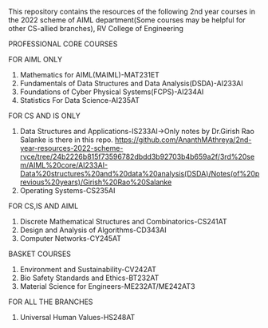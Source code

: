 This repository contains the resources of the following 2nd year courses in the 2022 scheme of AIML department(Some courses may be helpful for other CS-allied branches), RV College of Engineering

PROFESSIONAL CORE COURSES


FOR AIML ONLY
1. Mathematics for AIML(MAIML)-MAT231ET
3. Fundamentals of Data Structures and Data Analysis(DSDA)-AI233AI
4. Foundations of Cyber Physical Systems(FCPS)-AI234AI
5. Statistics For Data Science-AI235AT

FOR CS AND IS ONLY
1. Data Structures and Applications-IS233AI->Only notes by Dr.Girish Rao Salanke is there in this repo. https://github.com/AnanthMAthreya/2nd-year-resources-2022-scheme-rvce/tree/24b2226b815f73596782dbdd3b92703b4b659a2f/3rd%20sem/AIML%20core/AI233AI-Data%20structures%20and%20data%20analysis(DSDA)/Notes(of%20previous%20years)/Girish%20Rao%20Salanke
2. Operating Systems-CS235AI

FOR CS,IS AND AIML
1. Discrete Mathematical Structures and Combinatorics-CS241AT
2. Design and Analysis of Algorithms-CD343AI
3. Computer Networks-CY245AT 

BASKET COURSES
1. Environment and Sustainability-CV242AT
2. Bio Safety Standards and Ethics-BT232AT
3. Material Science for Engineers-ME232AT/ME242AT3

FOR ALL THE BRANCHES
1. Universal Human Values-HS248AT
